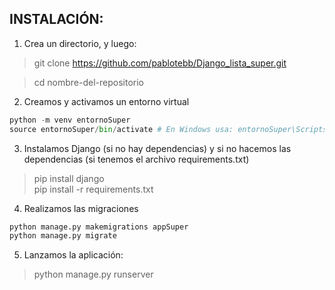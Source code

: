 ## INSTALACIÓN:

1. Crea un directorio, y luego:

> git clone https://github.com/pablotebb/Django_lista_super.git

> cd nombre-del-repositorio

2. Creamos y activamos un entorno virtual

```python
python -m venv entornoSuper
source entornoSuper/bin/activate # En Windows usa: entornoSuper\Scripts\activate
```

3. Instalamos Django (si no hay dependencias) y si no hacemos las dependencias (si tenemos el archivo requirements.txt)

> pip install django
> <br />
> pip install -r requirements.txt

4.  Realizamos las migraciones

```python
python manage.py makemigrations appSuper
python manage.py migrate
```

5. Lanzamos la aplicación:

> python manage.py runserver
